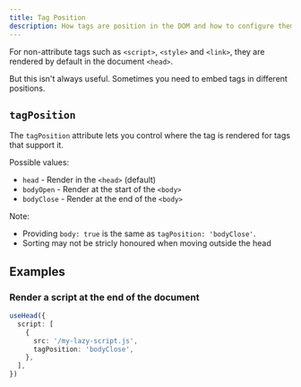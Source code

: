 ```yaml
---
title: Tag Position
description: How tags are position in the DOM and how to configure them.
---
```


For non-attribute tags such as `<script>`, `<style>` and `<link>`, they are rendered by default in the document `<head>`.

But this isn't always useful. Sometimes you need to embed tags in different positions.

## `tagPosition`

The `tagPosition` attribute lets you control where the tag is rendered for tags that support it.

Possible values:
- `head` - Render in the `<head>` (default)
- `bodyOpen` - Render at the start of the `<body>`
- `bodyClose` - Render at the end of the `<body>`

Note:
- Providing `body: true` is the same as `tagPosition: 'bodyClose'`.
- Sorting may not be stricly honoured when moving outside the head

## Examples

### Render a script at the end of the document

```ts
useHead({
  script: [
    {
      src: '/my-lazy-script.js',
      tagPosition: 'bodyClose',
    },
  ],
})
```
